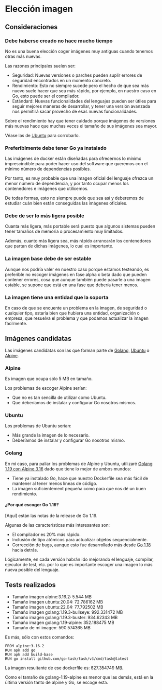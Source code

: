 # Elección imagen

## Consideraciones

### Debe haberse creado no hace mucho tiempo

No es una buena elección coger imágenes muy antiguas cuando tenemos otras más nuevas.

Las razones principales suelen ser:

- Seguridad: Nuevas versiones o parches pueden suplir errores de seguridad encontrados en un momento concreto.
- Rendimiento: Esto no siempre sucede pero el hecho de que sea más nuevo suele hacer que sea más rápido, por ejemplo, en nuestro caso en Go, esto puede ser el compilador.
- Estándard: Nuevas funcionalidades del lenguajes pueden ser útiles para seguir mejores maneras de desarrollar, y tener una versión avanzada nos permitirá sacar provecho de esas nuevas funcionalidades.

Sobre el rendimiento hay que tener cuidado porque imágenes de versiones más nuevas hace que muchas veces el tamaño de sus imágenes sea mayor.

Véase las de [Ubuntu](https://hub.docker.com/_/ubuntu) para corrobarlo.

### Preferiblmente debe tener Go ya instalado

Las imágenes de docker están diseñadas para ofrecernos lo mínimo imprescindible para poder hacer uso del software que queremos con el mínimo número de dependencias posibles.

Por tanto, es muy probable que una imagen oficial del lenguaje ofrezca un menor número de dependencia, y por tanto ocupar menos los contenedores e imágenes que utilicemos.

De todas formas, esto no siempre puede que sea así y deberemos de estudiar cuán bien están conseguidas las imágenes oficiales.

### Debe de ser lo más ligera posible

Cuanta más ligera, más portable será puesto que algunos sistemas pueden tener tamaños de memoria o procesamiento muy limitados.

Además, cuanto más ligera sea, más rápido arrancarán los contenedores que partan de dichas imágenes, lo cual es importante.

### La imagen base debe de ser estable

Aunque nos podría valer en nuestro caso porque estamos testeando, es preferible no escoger imágenes en fase alpha o beta dado que pueden contener errores, cosa que aunque también puede pasarle a una imagen estable, se supone que está en una fase que debería tener menos.

### La imagen tiene una entidad que la soporta

En caso de que se encuente un problema en la imagen, de seguridad o cualquier tipo, estaría bien que hubiera una entidad, organización o empresa, que resuelva el problema y que podamos actualizar la imagen fácilmente.

## Imágenes candidatas

Las imágenes candidatas son las que forman parte de [Golang](https://hub.docker.com/_/golang), [Ubuntu](https://hub.docker.com/_/ubuntu) o [Alpine](https://hub.docker.com/_/alpine).

### Alpine

Es imagen que ocupa sólo 5 MB en tamaño.

Los problemas de escoger Alpine serían:

- Que no es tan sencilla de utilizar como Ubuntu.
- Que deberíamos de instalar y configurar Go nosotros mismos.

### Ubuntu

Los problemas de Ubuntu serían:

- Más grande la imagen de lo necesario.
- Deberíamos de instalar y configurar Go nosotros mismo.

### Golang

En mi caso, para paliar los problemas de Alpine y Ubuntu, utilizaré [Golang 1.19 con Alpine 3.16](https://github.com/docker-library/golang/blob/30403f1c144bf7773508cfbab5de09ecf4dbddf9/1.19/alpine3.16/Dockerfile) dado que tiene lo mejor de ambos mundos:

- Tiene ya instalado Go, hace que nuestro Dockerfile sea más fácil de mantener al tener menos líneas de código.
- La imagen suficientement pequeña como para que nos dé un buen rendimiento.

#### ¿Por qué escoger Go 1.19?

[Aquí] están las notas de la release de Go 1.19.

Algunas de las características más interesantes son:

- El compilador es 20% más rápido.
- Inclusión de tipo atómicos para actualizar objetos sequencialmente.
- Corrección de bugs, aunque esto fue desarrollado más desde [Go 1.18](https://tip.golang.org/doc/go1.18) hacia detrás.

Lógicamente, en cada versión habrán ido mejorando el lenguaje, compilar, ejecutor de test, etc. por lo que es importante escoger una imagen lo más nueva posible del lenguaje.

## Tests realizados

- Tamaño imagen alpine:3.16.2: 5.544 MB
- Tamaño imagen ubuntu:20.04: 72.786162 MB
- Tamaño imagen ubuntu:22.04: 77.792502 MB
- Tamaño imagen golang:1.19.3-bullseye: 992.331472 MB
- Tamaño imagen golang:1.19.3-buster: 934.62343 MB
- Tamaño imagen golang:1.19-alpine: 352.188475 MB
- Tamaño de mi imagen: 590.574365 MB

Es más, sólo con estos comandos:

```shell
FROM alpine:3.16.2
RUN apk add go
RUN apk add build-base
RUN go install github.com/go-task/task/v3/cmd/task@latest
```

La imagen resultante de ese dockerfile es: 627.354749 MB.

Como el tamaño de golang-1.19-alpine es menor que las demás, está en la última versión tanto de alpine y Go, se escoge esta.